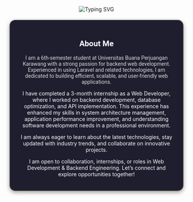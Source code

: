 
<p align="center">
  <img src="https://readme-typing-svg.herokuapp.com?font=Roboto&size=30&color=FFFFFF&center=true&vCenter=true&width=500&height=70&lines=Hi,+I'm+Muhamad+Salman+Fauzi;Welcome+to+my+GitHub!" alt="Typing SVG">
</p>

<div align="center" style="margin: 20px; padding: 20px; border-radius: 15px; border: 2px solid #333; color: white; background-color: #1e1e2f; box-shadow: 0 4px 12px rgba(0, 0, 0, 0.4);">
  <h2 style="font-family: 'Roboto', sans-serif; color: #ffffff;">About Me</h2>
  <p style="font-family: 'Roboto', sans-serif; color: #dcdcdc;">I am a 6th-semester student at Universitas Buana Perjuangan Karawang with a strong passion for backend web development. Experienced in using Laravel and related technologies, I am dedicated to building efficient, scalable, and user-friendly web applications.

I have completed a 3-month internship as a Web Developer, where I worked on backend development, database optimization, and API implementation. This experience has enhanced my skills in system architecture management, application performance improvement, and understanding software development needs in a professional environment.

I am always eager to learn about the latest technologies, stay updated with industry trends, and collaborate on innovative projects.

I am open to collaboration, internships, or roles in Web Development & Backend Engineering. Let’s connect and explore opportunities together!

</p>
  
